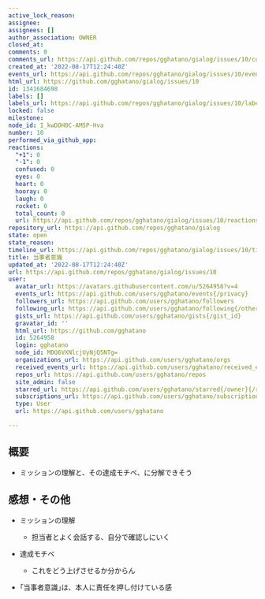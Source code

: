 ```yaml
---
active_lock_reason: 
assignee: 
assignees: []
author_association: OWNER
closed_at: 
comments: 0
comments_url: https://api.github.com/repos/gghatano/gialog/issues/10/comments
created_at: '2022-08-17T12:24:40Z'
events_url: https://api.github.com/repos/gghatano/gialog/issues/10/events
html_url: https://github.com/gghatano/gialog/issues/10
id: 1341684698
labels: []
labels_url: https://api.github.com/repos/gghatano/gialog/issues/10/labels{/name}
locked: false
milestone: 
node_id: I_kwDOH0C-AM5P-Hva
number: 10
performed_via_github_app: 
reactions:
  "+1": 0
  "-1": 0
  confused: 0
  eyes: 0
  heart: 0
  hooray: 0
  laugh: 0
  rocket: 0
  total_count: 0
  url: https://api.github.com/repos/gghatano/gialog/issues/10/reactions
repository_url: https://api.github.com/repos/gghatano/gialog
state: open
state_reason: 
timeline_url: https://api.github.com/repos/gghatano/gialog/issues/10/timeline
title: 当事者意識
updated_at: '2022-08-17T12:24:40Z'
url: https://api.github.com/repos/gghatano/gialog/issues/10
user:
  avatar_url: https://avatars.githubusercontent.com/u/5264958?v=4
  events_url: https://api.github.com/users/gghatano/events{/privacy}
  followers_url: https://api.github.com/users/gghatano/followers
  following_url: https://api.github.com/users/gghatano/following{/other_user}
  gists_url: https://api.github.com/users/gghatano/gists{/gist_id}
  gravatar_id: ''
  html_url: https://github.com/gghatano
  id: 5264958
  login: gghatano
  node_id: MDQ6VXNlcjUyNjQ5NTg=
  organizations_url: https://api.github.com/users/gghatano/orgs
  received_events_url: https://api.github.com/users/gghatano/received_events
  repos_url: https://api.github.com/users/gghatano/repos
  site_admin: false
  starred_url: https://api.github.com/users/gghatano/starred{/owner}{/repo}
  subscriptions_url: https://api.github.com/users/gghatano/subscriptions
  type: User
  url: https://api.github.com/users/gghatano

---
```

## 概要
- ミッションの理解と、その達成モチベ、に分解できそう

## 感想・その他
- ミッションの理解
  - 担当者とよく会話する、自分で確認しにいく
- 達成モチベ
  - これをどう上げさせるか分からん

- ｢当事者意識｣は、本人に責任を押し付けている感